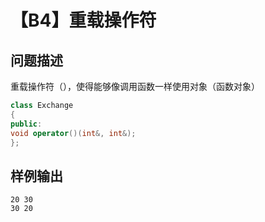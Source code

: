 # 【B4】重载操作符

## 问题描述

重载操作符（），使得能够像调用函数一样使用对象（函数对象）

```c++
class Exchange
{
public:
void operator()(int&, int&);
};
```

## 样例输出

```
20 30
30 20
```

